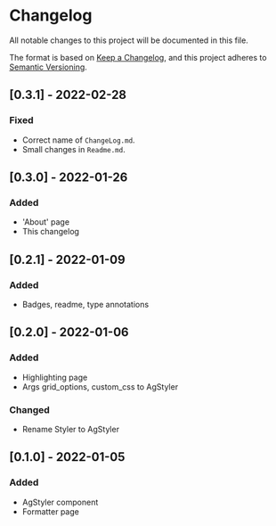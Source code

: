 # Changelog

All notable changes to this project will be documented in this file.

The format is based on [Keep a Changelog](https://keepachangelog.com/en/1.0.0/),
and this project adheres to [Semantic Versioning](https://semver.org/spec/v2.0.0.html).

## [0.3.1] - 2022-02-28

### Fixed

- Correct name of `ChangeLog.md`.
- Small changes in `Readme.md`.

## [0.3.0] - 2022-01-26

### Added

- 'About' page
- This changelog

## [0.2.1] - 2022-01-09

### Added

- Badges, readme, type annotations

## [0.2.0] - 2022-01-06

### Added

- Highlighting page
- Args grid_options, custom_css to AgStyler

### Changed

- Rename Styler to AgStyler

## [0.1.0] - 2022-01-05

### Added 

- AgStyler component
- Formatter page